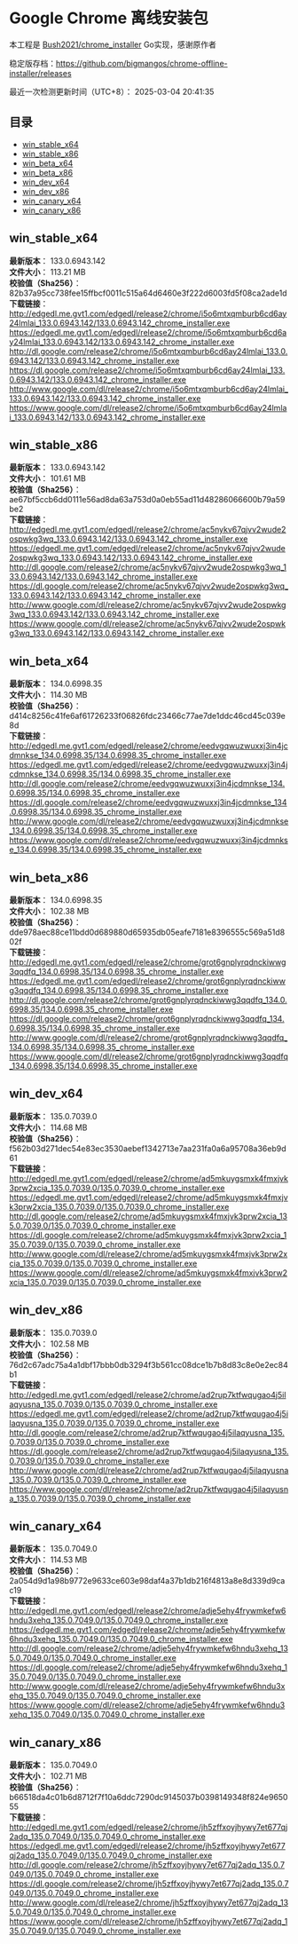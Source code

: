 # Google Chrome 离线安装包
本工程是 [Bush2021/chrome_installer](https://github.com/Bush2021/chrome_installer) Go实现，感谢原作者

稳定版存档：<https://github.com/bigmangos/chrome-offline-installer/releases>

最近一次检测更新时间（UTC+8）：
2025-03-04 20:41:35

## 目录
* [win_stable_x64](https://github.com/bigmangos/chrome-offline-installer?tab=readme-ov-file#win_stable_x64)
* [win_stable_x86](https://github.com/bigmangos/chrome-offline-installer?tab=readme-ov-file#win_stable_x86)
* [win_beta_x64](https://github.com/bigmangos/chrome-offline-installer?tab=readme-ov-file#win_beta_x64)
* [win_beta_x86](https://github.com/bigmangos/chrome-offline-installer?tab=readme-ov-file#win_beta_x86)
* [win_dev_x64](https://github.com/bigmangos/chrome-offline-installer?tab=readme-ov-file#win_dev_x64)
* [win_dev_x86](https://github.com/bigmangos/chrome-offline-installer?tab=readme-ov-file#win_dev_x86)
* [win_canary_x64](https://github.com/bigmangos/chrome-offline-installer?tab=readme-ov-file#win_canary_x64)
* [win_canary_x86](https://github.com/bigmangos/chrome-offline-installer?tab=readme-ov-file#win_canary_x86)

## win_stable_x64
**最新版本**： 133.0.6943.142  
**文件大小**： 113.21 MB  
**校验值（Sha256）**： 82b37a95cc738fee15ffbcf0011c515a64d6460e3f222d6003fd5f08ca2ade1d  
**下载链接**：
http://edgedl.me.gvt1.com/edgedl/release2/chrome/i5o6mtxqmburb6cd6ay24lmlai_133.0.6943.142/133.0.6943.142_chrome_installer.exe
https://edgedl.me.gvt1.com/edgedl/release2/chrome/i5o6mtxqmburb6cd6ay24lmlai_133.0.6943.142/133.0.6943.142_chrome_installer.exe
http://dl.google.com/release2/chrome/i5o6mtxqmburb6cd6ay24lmlai_133.0.6943.142/133.0.6943.142_chrome_installer.exe
https://dl.google.com/release2/chrome/i5o6mtxqmburb6cd6ay24lmlai_133.0.6943.142/133.0.6943.142_chrome_installer.exe
http://www.google.com/dl/release2/chrome/i5o6mtxqmburb6cd6ay24lmlai_133.0.6943.142/133.0.6943.142_chrome_installer.exe
https://www.google.com/dl/release2/chrome/i5o6mtxqmburb6cd6ay24lmlai_133.0.6943.142/133.0.6943.142_chrome_installer.exe
## win_stable_x86
**最新版本**： 133.0.6943.142  
**文件大小**： 101.61 MB  
**校验值（Sha256）**： ae67bf5ccb6dd0111e56ad8da63a753d0a0eb55ad11d48286066600b79a59be2  
**下载链接**：
http://edgedl.me.gvt1.com/edgedl/release2/chrome/ac5nykv67qjvv2wude2ospwkg3wq_133.0.6943.142/133.0.6943.142_chrome_installer.exe
https://edgedl.me.gvt1.com/edgedl/release2/chrome/ac5nykv67qjvv2wude2ospwkg3wq_133.0.6943.142/133.0.6943.142_chrome_installer.exe
http://dl.google.com/release2/chrome/ac5nykv67qjvv2wude2ospwkg3wq_133.0.6943.142/133.0.6943.142_chrome_installer.exe
https://dl.google.com/release2/chrome/ac5nykv67qjvv2wude2ospwkg3wq_133.0.6943.142/133.0.6943.142_chrome_installer.exe
http://www.google.com/dl/release2/chrome/ac5nykv67qjvv2wude2ospwkg3wq_133.0.6943.142/133.0.6943.142_chrome_installer.exe
https://www.google.com/dl/release2/chrome/ac5nykv67qjvv2wude2ospwkg3wq_133.0.6943.142/133.0.6943.142_chrome_installer.exe
## win_beta_x64
**最新版本**： 134.0.6998.35  
**文件大小**： 114.30 MB  
**校验值（Sha256）**： d414c8256c41fe6af61726233f06826fdc23466c77ae7de1ddc46cd45c039e8d  
**下载链接**：
http://edgedl.me.gvt1.com/edgedl/release2/chrome/eedvgqwuzwuxxj3in4jcdmnkse_134.0.6998.35/134.0.6998.35_chrome_installer.exe
https://edgedl.me.gvt1.com/edgedl/release2/chrome/eedvgqwuzwuxxj3in4jcdmnkse_134.0.6998.35/134.0.6998.35_chrome_installer.exe
http://dl.google.com/release2/chrome/eedvgqwuzwuxxj3in4jcdmnkse_134.0.6998.35/134.0.6998.35_chrome_installer.exe
https://dl.google.com/release2/chrome/eedvgqwuzwuxxj3in4jcdmnkse_134.0.6998.35/134.0.6998.35_chrome_installer.exe
http://www.google.com/dl/release2/chrome/eedvgqwuzwuxxj3in4jcdmnkse_134.0.6998.35/134.0.6998.35_chrome_installer.exe
https://www.google.com/dl/release2/chrome/eedvgqwuzwuxxj3in4jcdmnkse_134.0.6998.35/134.0.6998.35_chrome_installer.exe
## win_beta_x86
**最新版本**： 134.0.6998.35  
**文件大小**： 102.38 MB  
**校验值（Sha256）**： dde978aec88ce11bdd0d689880d65935db05eafe7181e8396555c569a51d802f  
**下载链接**：
http://edgedl.me.gvt1.com/edgedl/release2/chrome/grot6gnplyrqdnckiwwg3qqdfq_134.0.6998.35/134.0.6998.35_chrome_installer.exe
https://edgedl.me.gvt1.com/edgedl/release2/chrome/grot6gnplyrqdnckiwwg3qqdfq_134.0.6998.35/134.0.6998.35_chrome_installer.exe
http://dl.google.com/release2/chrome/grot6gnplyrqdnckiwwg3qqdfq_134.0.6998.35/134.0.6998.35_chrome_installer.exe
https://dl.google.com/release2/chrome/grot6gnplyrqdnckiwwg3qqdfq_134.0.6998.35/134.0.6998.35_chrome_installer.exe
http://www.google.com/dl/release2/chrome/grot6gnplyrqdnckiwwg3qqdfq_134.0.6998.35/134.0.6998.35_chrome_installer.exe
https://www.google.com/dl/release2/chrome/grot6gnplyrqdnckiwwg3qqdfq_134.0.6998.35/134.0.6998.35_chrome_installer.exe
## win_dev_x64
**最新版本**： 135.0.7039.0  
**文件大小**： 114.68 MB  
**校验值（Sha256）**： f562b03d271dec54e83ec3530aebef1342713e7aa231fa0a6a95708a36eb9d61  
**下载链接**：
http://edgedl.me.gvt1.com/edgedl/release2/chrome/ad5mkuygsmxk4fmxjvk3prw2xcia_135.0.7039.0/135.0.7039.0_chrome_installer.exe
https://edgedl.me.gvt1.com/edgedl/release2/chrome/ad5mkuygsmxk4fmxjvk3prw2xcia_135.0.7039.0/135.0.7039.0_chrome_installer.exe
http://dl.google.com/release2/chrome/ad5mkuygsmxk4fmxjvk3prw2xcia_135.0.7039.0/135.0.7039.0_chrome_installer.exe
https://dl.google.com/release2/chrome/ad5mkuygsmxk4fmxjvk3prw2xcia_135.0.7039.0/135.0.7039.0_chrome_installer.exe
http://www.google.com/dl/release2/chrome/ad5mkuygsmxk4fmxjvk3prw2xcia_135.0.7039.0/135.0.7039.0_chrome_installer.exe
https://www.google.com/dl/release2/chrome/ad5mkuygsmxk4fmxjvk3prw2xcia_135.0.7039.0/135.0.7039.0_chrome_installer.exe
## win_dev_x86
**最新版本**： 135.0.7039.0  
**文件大小**： 102.58 MB  
**校验值（Sha256）**： 76d2c67adc75a4a1dbf17bbb0db3294f3b561cc08dce1b7b8d83c8e0e2ec84b1  
**下载链接**：
http://edgedl.me.gvt1.com/edgedl/release2/chrome/ad2rup7ktfwqugao4j5ilaqyusna_135.0.7039.0/135.0.7039.0_chrome_installer.exe
https://edgedl.me.gvt1.com/edgedl/release2/chrome/ad2rup7ktfwqugao4j5ilaqyusna_135.0.7039.0/135.0.7039.0_chrome_installer.exe
http://dl.google.com/release2/chrome/ad2rup7ktfwqugao4j5ilaqyusna_135.0.7039.0/135.0.7039.0_chrome_installer.exe
https://dl.google.com/release2/chrome/ad2rup7ktfwqugao4j5ilaqyusna_135.0.7039.0/135.0.7039.0_chrome_installer.exe
http://www.google.com/dl/release2/chrome/ad2rup7ktfwqugao4j5ilaqyusna_135.0.7039.0/135.0.7039.0_chrome_installer.exe
https://www.google.com/dl/release2/chrome/ad2rup7ktfwqugao4j5ilaqyusna_135.0.7039.0/135.0.7039.0_chrome_installer.exe
## win_canary_x64
**最新版本**： 135.0.7049.0  
**文件大小**： 114.53 MB  
**校验值（Sha256）**： 2a054d9d1a98b9772e9633ce603e98daf4a37b1db216f4813a8e8d339d9cac19  
**下载链接**：
http://edgedl.me.gvt1.com/edgedl/release2/chrome/adje5ehy4frywmkefw6hndu3xehq_135.0.7049.0/135.0.7049.0_chrome_installer.exe
https://edgedl.me.gvt1.com/edgedl/release2/chrome/adje5ehy4frywmkefw6hndu3xehq_135.0.7049.0/135.0.7049.0_chrome_installer.exe
http://dl.google.com/release2/chrome/adje5ehy4frywmkefw6hndu3xehq_135.0.7049.0/135.0.7049.0_chrome_installer.exe
https://dl.google.com/release2/chrome/adje5ehy4frywmkefw6hndu3xehq_135.0.7049.0/135.0.7049.0_chrome_installer.exe
http://www.google.com/dl/release2/chrome/adje5ehy4frywmkefw6hndu3xehq_135.0.7049.0/135.0.7049.0_chrome_installer.exe
https://www.google.com/dl/release2/chrome/adje5ehy4frywmkefw6hndu3xehq_135.0.7049.0/135.0.7049.0_chrome_installer.exe
## win_canary_x86
**最新版本**： 135.0.7049.0  
**文件大小**： 102.71 MB  
**校验值（Sha256）**： b66518da4c01b6d8712f7f10a6ddc7290dc9145037b0398149348f824e965055  
**下载链接**：
http://edgedl.me.gvt1.com/edgedl/release2/chrome/jh5zffxoyjhywy7et677qj2adq_135.0.7049.0/135.0.7049.0_chrome_installer.exe
https://edgedl.me.gvt1.com/edgedl/release2/chrome/jh5zffxoyjhywy7et677qj2adq_135.0.7049.0/135.0.7049.0_chrome_installer.exe
http://dl.google.com/release2/chrome/jh5zffxoyjhywy7et677qj2adq_135.0.7049.0/135.0.7049.0_chrome_installer.exe
https://dl.google.com/release2/chrome/jh5zffxoyjhywy7et677qj2adq_135.0.7049.0/135.0.7049.0_chrome_installer.exe
http://www.google.com/dl/release2/chrome/jh5zffxoyjhywy7et677qj2adq_135.0.7049.0/135.0.7049.0_chrome_installer.exe
https://www.google.com/dl/release2/chrome/jh5zffxoyjhywy7et677qj2adq_135.0.7049.0/135.0.7049.0_chrome_installer.exe
